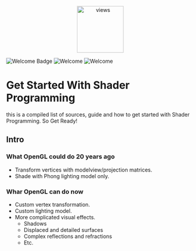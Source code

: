 <p align="middle">
<a href="https://github.com/CursedSpiderBoi"><img alt="views" title="Github views" src="https://komarev.com/ghpvc/?username=CursedSpiderBoi&style=flat-circle" width="125"/></a>
  
![Welcome Badge](https://img.shields.io/badge/Den%20Of%20Blue%20Roses-blue.svg)
![Welcome](https://img.shields.io/badge/OpenGL-brightgreen.svg)
![Welcome](https://img.shields.io/badge/Shader%20Programming-brightgreen.svg)
  
# Get Started With Shader Programming
this is a compiled list of sources, guide and how to get started with Shader Programming. So Get Ready!
## Intro
### What OpenGL could do 20 years ago
<!---![](https://drive.google.com/file/d/1IAQsMbYXMI1U3PiGzf54KHPY3ZodqWjK/)--->
- Transform vertices with modelview/projection matrices.
- Shade with Phong lighting model only.

### Whar OpenGL can do now
- Custom vertex transformation.
- Custom lighting model.
- More complicated visual effects.
  - Shadows
  - Displaced and detailed surfaces
  - Complex reflections and refractions
  - Etc.

</p>
